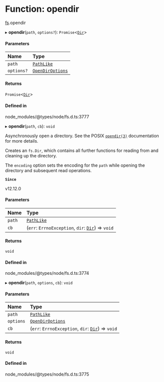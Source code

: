 # Function: opendir

[fs](../modules/fs.md).opendir

▸ **opendir**(`path`, `options?`): `Promise`<[`Dir`](../classes/fs.Dir.md)\>

#### Parameters

| Name | Type |
| :------ | :------ |
| `path` | [`PathLike`](../types/fs.PathLike.md) |
| `options?` | [`OpenDirOptions`](../interfaces/fs.OpenDirOptions.md) |

#### Returns

`Promise`<[`Dir`](../classes/fs.Dir.md)\>

#### Defined in

node_modules/@types/node/fs.d.ts:3777

▸ **opendir**(`path`, `cb`): `void`

Asynchronously open a directory. See the POSIX [`opendir(3)`](http://man7.org/linux/man-pages/man3/opendir.3.html) documentation for
more details.

Creates an `fs.Dir`, which contains all further functions for reading from
and cleaning up the directory.

The `encoding` option sets the encoding for the `path` while opening the
directory and subsequent read operations.

**`Since`**

v12.12.0

#### Parameters

| Name | Type |
| :------ | :------ |
| `path` | [`PathLike`](../types/fs.PathLike.md) |
| `cb` | (`err`: `ErrnoException`, `dir`: [`Dir`](../classes/fs.Dir.md)) => `void` |

#### Returns

`void`

#### Defined in

node_modules/@types/node/fs.d.ts:3774

▸ **opendir**(`path`, `options`, `cb`): `void`

#### Parameters

| Name | Type |
| :------ | :------ |
| `path` | [`PathLike`](../types/fs.PathLike.md) |
| `options` | [`OpenDirOptions`](../interfaces/fs.OpenDirOptions.md) |
| `cb` | (`err`: `ErrnoException`, `dir`: [`Dir`](../classes/fs.Dir.md)) => `void` |

#### Returns

`void`

#### Defined in

node_modules/@types/node/fs.d.ts:3775
